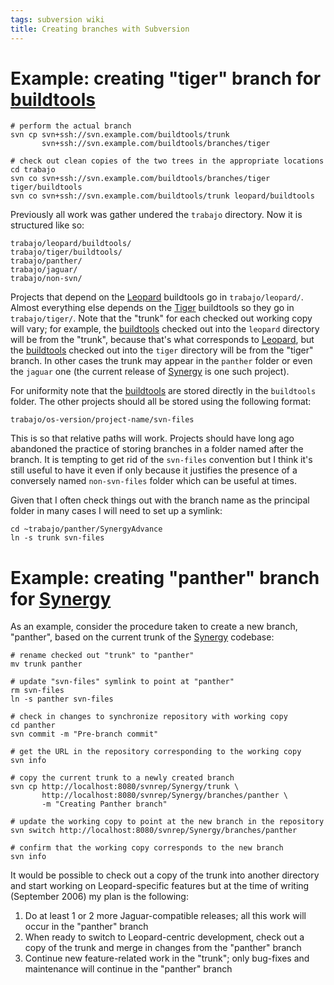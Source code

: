 ```yaml
---
tags: subversion wiki
title: Creating branches with Subversion
---
```


# Example: creating "tiger" branch for [buildtools](/wiki/buildtools)

    # perform the actual branch
    svn cp svn+ssh://svn.example.com/buildtools/trunk
           svn+ssh://svn.example.com/buildtools/branches/tiger

    # check out clean copies of the two trees in the appropriate locations
    cd trabajo
    svn co svn+ssh://svn.example.com/buildtools/branches/tiger tiger/buildtools
    svn co svn+ssh://svn.example.com/buildtools/trunk leopard/buildtools

Previously all work was gather undered the `trabajo` directory. Now it is structured like so:

    trabajo/leopard/buildtools/
    trabajo/tiger/buildtools/
    trabajo/panther/
    trabajo/jaguar/
    trabajo/non-svn/

Projects that depend on the [Leopard](/wiki/Leopard) buildtools go in `trabajo/leopard/`. Almost everything else depends on the [Tiger](/wiki/Tiger) buildtools so they go in `trabajo/tiger/`. Note that the "trunk" for each checked out working copy will vary; for example, the [buildtools](/wiki/buildtools) checked out into the `leopard` directory will be from the "trunk", because that's what corresponds to [Leopard](/wiki/Leopard), but the [buildtools](/wiki/buildtools) checked out into the `tiger` directory will be from the "tiger" branch. In other cases the trunk may appear in the `panther` folder or even the `jaguar` one (the current release of [Synergy](/wiki/Synergy) is one such project).

For uniformity note that the [buildtools](/wiki/buildtools) are stored directly in the `buildtools` folder. The other projects should all be stored using the following format:

    trabajo/os-version/project-name/svn-files

This is so that relative paths will work. Projects should have long ago abandoned the practice of storing branches in a folder named after the branch. It is tempting to get rid of the `svn-files` convention but I think it's still useful to have it even if only because it justifies the presence of a conversely named `non-svn-files` folder which can be useful at times.

Given that I often check things out with the branch name as the principal folder in many cases I will need to set up a symlink:

    cd ~trabajo/panther/SynergyAdvance
    ln -s trunk svn-files

# Example: creating "panther" branch for [Synergy](/wiki/Synergy)

As an example, consider the procedure taken to create a new branch, "panther", based on the current trunk of the [Synergy](/wiki/Synergy) codebase:

    # rename checked out "trunk" to "panther"
    mv trunk panther

    # update "svn-files" symlink to point at "panther"
    rm svn-files
    ln -s panther svn-files

    # check in changes to synchronize repository with working copy
    cd panther
    svn commit -m "Pre-branch commit"

    # get the URL in the repository corresponding to the working copy
    svn info

    # copy the current trunk to a newly created branch
    svn cp http://localhost:8080/svnrep/Synergy/trunk \
           http://localhost:8080/svnrep/Synergy/branches/panther \
           -m "Creating Panther branch"

    # update the working copy to point at the new branch in the repository
    svn switch http://localhost:8080/svnrep/Synergy/branches/panther

    # confirm that the working copy corresponds to the new branch
    svn info

It would be possible to check out a copy of the trunk into another directory and start working on Leopard-specific features but at the time of writing (September 2006) my plan is the following:

1.  Do at least 1 or 2 more Jaguar-compatible releases; all this work will occur in the "panther" branch
2.  When ready to switch to Leopard-centric development, check out a copy of the trunk and merge in changes from the "panther" branch
3.  Continue new feature-related work in the "trunk"; only bug-fixes and maintenance will continue in the "panther" branch
